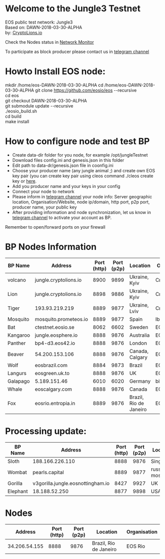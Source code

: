 # Welcome to the Jungle3 Testnet
EOS public test network: Jungle3   
Based on: DAWN-2018-03-30-ALPHA  
by: <a target="_blank" href="http://CryptoLions.io">CryptoLions.io</a>  


Check the Nodes status in <a target="_blank" href="http://jungle.cryptolions.io:9898/monitor3/">Network Monitor</a>

To participate as block producer please contact us in <a target="_blank" href="https://t.me/jungletestnet">telegram channel</a>


# Howto Install EOS node:  
  

mkdir /home/eos-DAWN-2018-03-30-ALPHA
cd /home/eos-DAWN-2018-03-30-ALPHA
git clone https://github.com/eosio/eos --recursive  
cd eos  
git checkout DAWN-2018-03-30-ALPHA  
git submodule update --recursive  
./eosio_build.sh  
cd build  
make install



# How to configure node and test BP
- Create data-dir folder for you node, for example /opt/jungleTestnet  
- Download files config.ini and genesis.json in this folder  
- Edit path to data-dr/genesis.json file in coonfig.ini
- Choose your producer name (any jungle animal ;) and create own EOS key pair (you can create key pair using cleos command ./cleos create key or <a target="_blank" href="https://nadejde.github.io/eos-token-sale/">here</a>.
- Add you producer name and your keys in your config
- Connect your node to network
- Please inform in <a target="_blank" href="https://t.me/jungletestnet">telegram channel</a> your node info: Server geographic location, Organisation/Website, node ip/domain, http port, p2p port, producer name, your public key
- After providing information and node synchronization, let us know in <a target="_blank" href="https://t.me/jungletestnet">telegram channel</a> to activate your account as BP.
  
Remember to open/forward ports on your firewall
  
<!---If you hvae compiled scripts already, you can download and use prepared data-folder <a href="http://imgs.cryptolions.io/Jungle3TestnetNode.tar.gz"> Jungle3TestnetNode.tar.gz </a>. Place files like in archive and edit config with your parametrs - ports, producer name and keys --->



# BP Nodes Information
| BP Name | Address | Port (http) | Port (p2p) | Location | Organisation |
|---------|---------|-------------|------------|----------|--------------|
| volcano | jungle.cryptolions.io | 8900	| 9899	 | Ukraine, Kyiv | CryptoLions.io |
| Lion | jungle.cryptolions.io | 8898	| 9886 | Ukraine, Kyiv | CryptoLions.io |
| Tiger | 193.93.219.219 | 8889	| 9877 | Ukraine, Lviv | CryptoLions.io |
| Mosquito | mosquito.prometeos.io | 8889 | 9877 |  Spain | IberEOS |
| Bat | ctestnet.eosio.se | 8062 | 6602 | Sweden | EOSio.se |
| Kangaroo | jungle.eosphere.io | 8888 | 9876 |  Australia | EOSphere.io |
| Panther | bp4-d3.eos42.io | 8888 | 9876 |  London  | EOS42.io |
| Beaver | 54.200.153.106 | 8888 | 9876 |  Canada, Calgary  | EOS Calgary |
| Wolf | eosbrazil.com | 8884 | 9873 |  Brazil  | EOSbrazil.co |
| Langurs | eosgreen.uk.to | 8888 | 9876 |  UK | EOSgreen.io |
| Galapago | 5.189.151.46 | 6010 | 6020 |  Germany | bitcoineos.fun |
| Whale | eoscalgary.com | 8888 | 9876 | Canada | EOS.Cafe |
| Fox | eosrio.entropia.in | 8889 | 9876 |  Brazil, Rio de Janeiro  | EOS Rio |


# Processing update:
| BP Name | Address | Port (http) | Port (p2p) | Location | Organisation |
|---------|---------|-------------|------------|----------|--------------|
| Sloth | 188.166.226.110 | 8888 | 9876 |  Singapore  | EOS Botetourt |
| Wombat | pearls.capital | 8889 | 9877 |  russia, moscow | pearls.capital |
| Gorilla | v3gorilla.jungle.eosnottingham.io | 8427 | 9927 |  UK | EOSnottingham.io |
| Elephant | 18.188.52.250 | 8877  | 9898 | USA | Blockpro.one |

# Nodes
| Address | Port (http) | Port (p2p) | Location | Organisation |
|---------|-------------|------------|----------|--------------|
| 34.206.54.155 |	8888 | 9876 |	Brazil, Rio de Janeiro | EOS Rio |

